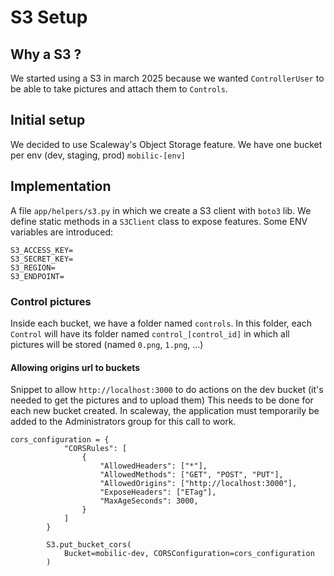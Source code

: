 # S3 Setup

## Why a S3 ?

We started using a S3 in march 2025 because we wanted `ControllerUser` to be able to take pictures and attach them to `Controls`.

## Initial setup

We decided to use Scaleway's Object Storage feature.
We have one bucket per env (dev, staging, prod) `mobilic-[env]`

## Implementation

A file `app/helpers/s3.py` in which we create a S3 client with `boto3` lib. We define static methods in a `S3Client` class to expose features.
Some ENV variables are introduced:

```
S3_ACCESS_KEY=
S3_SECRET_KEY=
S3_REGION=
S3_ENDPOINT=
```

### Control pictures
Inside each bucket, we have a folder named `controls`.
In this folder, each `Control` will have its folder named `control_[control_id]` in which all pictures will be stored (named `0.png`, `1.png`, ...)

#### Allowing origins url to buckets

Snippet to allow `http://localhost:3000` to do actions on the dev bucket (it's needed to get the pictures and to upload them)
This needs to be done for each new bucket created. In scaleway, the application must temporarily be added to the Administrators group for this call to work.
```
cors_configuration = {
            "CORSRules": [
                {
                    "AllowedHeaders": ["*"],
                    "AllowedMethods": ["GET", "POST", "PUT"],
                    "AllowedOrigins": ["http://localhost:3000"],
                    "ExposeHeaders": ["ETag"],
                    "MaxAgeSeconds": 3000,
                }
            ]
        }

        S3.put_bucket_cors(
            Bucket=mobilic-dev, CORSConfiguration=cors_configuration
        )
```

